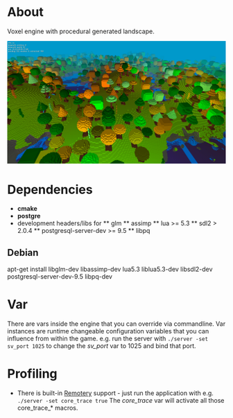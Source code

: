 # About
Voxel engine with procedural generated landscape.

![Screenshot](/screenshots/2016-05-05.png "Status")

# Dependencies
* **cmake**
* **postgre**
* development headers/libs for
** glm
** assimp
** lua >= 5.3
** sdl2 > 2.0.4
** postgresql-server-dev >= 9.5
** libpq

## Debian
apt-get install libglm-dev libassimp-dev lua5.3 liblua5.3-dev libsdl2-dev postgresql-server-dev-9.5 libpq-dev

# Var
There are vars inside the engine that you can override via commandline. Var instances are runtime changeable
configuration variables that you can influence from within the game.
e.g. run the server with ```./server -set sv_port 1025``` to change the *sv_port* var to 1025 and bind that port.

# Profiling
* There is built-in [Remotery](https://github.com/Celtoys/Remotery) support - just run the application with e.g.
    ```./server -set core_trace true```
  The *core_trace* var will activate all those core_trace_* macros.
